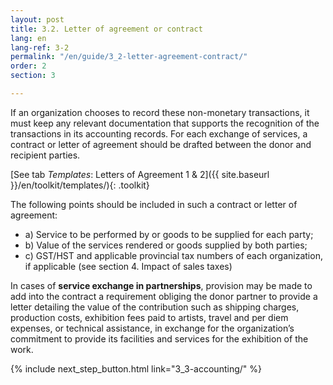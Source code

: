 ```yaml
---
layout: post
title: 3.2. Letter of agreement or contract
lang: en
lang-ref: 3-2
permalink: "/en/guide/3_2-letter-agreement-contract/"
order: 2
section: 3

---
```

If an organization chooses to record these non-monetary transactions, it must keep any relevant documentation that supports the recognition of the transactions in its accounting records. For each exchange of services, a contract or letter of agreement should be drafted between the donor and recipient parties.

[See tab _Templates_: Letters of Agreement 1 & 2]({{ site.baseurl }}/en/toolkit/templates/){: .toolkit}

The following points should be included in such a contract or letter of agreement:
<ul class="textlist">
<li>a) Service to be performed by or goods to be supplied for each party;</li>

<li>b) Value of the services rendered or goods supplied by both parties;</li>

<li>c) GST/HST and applicable provincial tax numbers of each organization, if applicable (see section 4. Impact of sales taxes)</li>
</ul>

In cases of **service exchange in partnerships**, provision may be made to add into the contract a requirement obliging the donor partner to provide a letter detailing the value of the contribution such as shipping charges, production costs, exhibition fees paid to artists, travel and per diem expenses, or technical assistance, in exchange for the organization’s commitment to provide its facilities and services for the exhibition of the work.

{% include next_step_button.html link="3_3-accounting/" %}